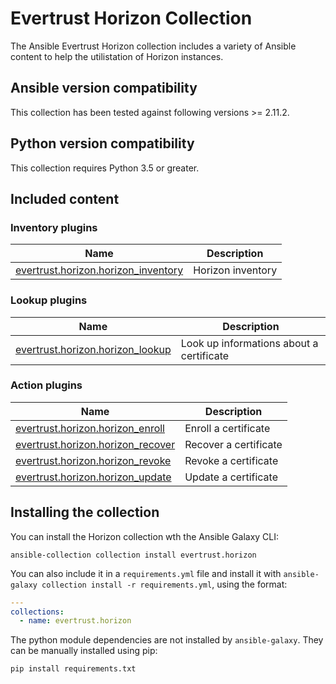 # Evertrust Horizon Collection

The Ansible Evertrust Horizon collection includes a variety of Ansible content to help the utilistation of Horizon instances.  

<!-- Start requires_ansible -->
## Ansible version compatibility

This collection has been tested against following versions >= 2.11.2.  
<!-- End requires_ansible -->

## Python version compatibility

This collection requires Python 3.5 or greater.

<!-- Start collection content -->
## Included content

### Inventory plugins
Name | Description
--- | ---
[evertrust.horizon.horizon_inventory](https://github.com/EverTrust/horizon-ansible/blob/main/docs/evertrust.horizon.horizon_inventory.asciidoc) | Horizon inventory

### Lookup plugins
Name | Description
--- | ---
[evertrust.horizon.horizon_lookup](https://github.com/EverTrust/horizon-ansible/blob/main/docs/evertrust.horizon.horizon_lookup.asciidoc) | Look up informations about a certificate 

### Action plugins
Name | Description
--- | ---
[evertrust.horizon.horizon_enroll](https://github.com/EverTrust/horizon-ansible/blob/main/docs/evertrust.horizon.horizon_enroll_action.asciidoc) | Enroll a certificate
[evertrust.horizon.horizon_recover](https://github.com/EverTrust/horizon-ansible/blob/main/docs/evertrust.horizon.horizon_recover_action.asciidoc) | Recover a certificate
[evertrust.horizon.horizon_revoke](https://github.com/EverTrust/horizon-ansible/blob/main/docs/evertrust.horizon.horizon_revoke_action.asciidoc) | Revoke a certificate
[evertrust.horizon.horizon_update](https://github.com/EverTrust/horizon-ansible/blob/main/docs/evertrust.horizon.horizon_update_action.asciidoc) | Update a certificate

<!-- End collection content -->

## Installing the collection

You can install the Horizon collection wth the Ansible Galaxy CLI:

    ansible-collection collection install evertrust.horizon

You can also include it in a `requirements.yml` file and install it with `ansible-galaxy collection install -r requirements.yml`, using the format:

```yaml
---
collections:
  - name: evertrust.horizon
```

The python module dependencies are not installed by `ansible-galaxy`. They can be manually installed using pip:

    pip install requirements.txt